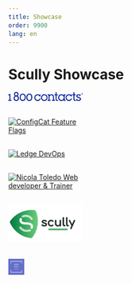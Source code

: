 ```yaml
---
title: Showcase
order: 9900
lang: en
---
```


# Scully Showcase

[![1-800 Contacts](/assets/1800contacts_logo_indigo.png)](https://www.1800contacts.com/)
<br />

[![ConfigCat Feature Flags](https://configcat.com/images/shared/configcat-logo-horiz.svg)](https://configcat.com)
<br />

[![Ledge DevOps](https://devops.phodal.com/assets/images/logo.svg)](https://devops.phodal.com/home)
<br />

[![Nicola Toledo Web developer & Trainer](https://www.nicolatoledo.dev/assets/logo-letter-black.png)](https://www.nicolatoledo.dev/)
<br />

[![Scully Website](/assets/logos/PNG/scullyio-logo.png)](https://scully.io/)
<br />

[![soloCoding Blog](https://github.com/s0l0c0ding/solocoding/blob/master/src/assets/favicon.png)](https://solocoding.dev/)
<br />

<style> 
img {
    max-width: 150px;
    height: auto;
    margin-bottom: 16px;
}
</style>
